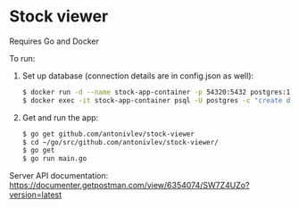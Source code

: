# Stock viewer

Requires Go and Docker

To run:
1. Set up database (connection details are in config.json as well):
    ```bash
    $ docker run -d --name stock-app-container -p 54320:5432 postgres:11
    $ docker exec -it stock-app-container psql -U postgres -c "create database stockapp"
    ```
2. Get and run the app:
    ```bash
    $ go get github.com/antonivlev/stock-viewer
    $ cd ~/go/src/github.com/antonivlev/stock-viewer/
    $ go get
    $ go run main.go
    ```

Server API documentation: https://documenter.getpostman.com/view/6354074/SW7Z4UZo?version=latest
